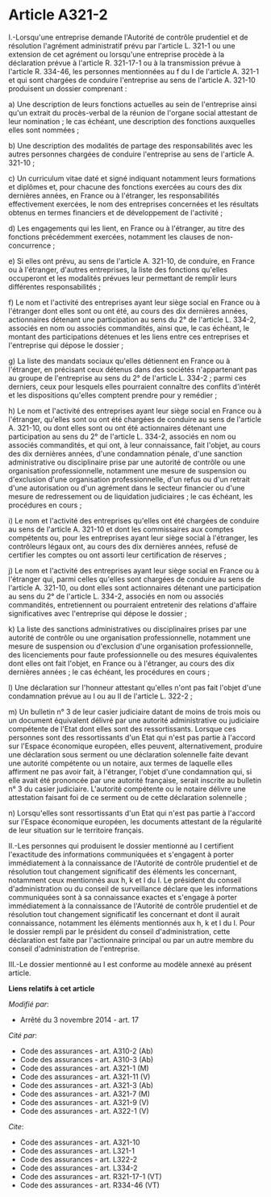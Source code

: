 # Article A321-2

I.-Lorsqu'une entreprise demande l'Autorité de contrôle prudentiel et de résolution l'agrément administratif prévu par
l'article L. 321-1 ou une extension de cet agrément ou lorsqu'une entreprise procède à la déclaration prévue à l'article R.
321-17-1 ou à la transmission prévue à l'article R. 334-46, les personnes mentionnées au f du I de l'article A. 321-1 et qui
sont chargées de conduire l'entreprise au sens de l'article A. 321-10 produisent un dossier comprenant : 

a) Une description de leurs fonctions actuelles au sein de l'entreprise ainsi qu'un extrait du procès-verbal de la réunion de
l'organe social attestant de leur nomination ; le cas échéant, une description des fonctions auxquelles elles sont nommées ; 

b) Une description des modalités de partage des responsabilités avec les autres personnes chargées de conduire l'entreprise
au sens de l'article A. 321-10 ; 

c) Un curriculum vitae daté et signé indiquant notamment leurs formations et diplômes et, pour chacune des fonctions exercées
au cours des dix dernières années, en France ou à l'étranger, les responsabilités effectivement exercées, le nom des
entreprises concernées et les résultats obtenus en termes financiers et de développement de l'activité ; 

d) Les engagements qui les lient, en France ou à l'étranger, au titre des fonctions précédemment exercées, notamment les
clauses de non-concurrence ; 

e) Si elles ont prévu, au sens de l'article A. 321-10, de conduire, en France ou à l'étranger, d'autres entreprises, la liste
des fonctions qu'elles occuperont et les modalités prévues leur permettant de remplir leurs différentes responsabilités ; 

f) Le nom et l'activité des entreprises ayant leur siège social en France ou à l'étranger dont elles sont ou ont été, au
cours des dix dernières années, actionnaires détenant une participation au sens du 2° de l'article L. 334-2, associés en nom
ou associés commandités, ainsi que, le cas échéant, le montant des participations détenues et les liens entre ces entreprises
et l'entreprise qui dépose le dossier ; 

g) La liste des mandats sociaux qu'elles détiennent en France ou à l'étranger, en précisant ceux détenus dans des sociétés
n'appartenant pas au groupe de l'entreprise au sens du 2° de l'article L. 334-2 ; parmi ces derniers, ceux pour lesquels
elles pourraient connaître des conflits d'intérêt et les dispositions qu'elles comptent prendre pour y remédier ; 

h) Le nom et l'activité des entreprises ayant leur siège social en France ou à l'étranger, qu'elles sont ou ont été chargées
de conduire au sens de l'article A. 321-10, ou dont elles sont ou ont été actionnaires détenant une participation au sens du
2° de l'article L. 334-2, associés en nom ou associés commandités, et qui ont, à leur connaissance, fait l'objet, au cours
des dix dernières années, d'une condamnation pénale, d'une sanction administrative ou disciplinaire prise par une autorité de
contrôle ou une organisation professionnelle, notamment une mesure de suspension ou d'exclusion d'une organisation
professionnelle, d'un refus ou d'un retrait d'une autorisation ou d'un agrément dans le secteur financier ou d'une mesure de
redressement ou de liquidation judiciaires ; le cas échéant, les procédures en cours ; 

i) Le nom et l'activité des entreprises qu'elles ont été chargées de conduire au sens de l'article A. 321-10 et dont les
commissaires aux comptes compétents ou, pour les entreprises ayant leur siège social à l'étranger, les contrôleurs légaux
ont, au cours des dix dernières années, refusé de certifier les comptes ou ont assorti leur certification de réserves ; 

j) Le nom et l'activité des entreprises ayant leur siège social en France ou à l'étranger qui, parmi celles qu'elles sont
chargées de conduire au sens de l'article A. 321-10, ou dont elles sont actionnaires détenant une participation au sens du 2°
de l'article L. 334-2, associés en nom ou associés commandités, entretiennent ou pourraient entretenir des relations
d'affaire significatives avec l'entreprise qui dépose le dossier ; 

k) La liste des sanctions administratives ou disciplinaires prises par une autorité de contrôle ou une organisation
professionnelle, notamment une mesure de suspension ou d'exclusion d'une organisation professionnelle, des licenciements pour
faute professionnelle ou des mesures équivalentes dont elles ont fait l'objet, en France ou à l'étranger, au cours des dix
dernières années ; le cas échéant, les procédures en cours ; 

l) Une déclaration sur l'honneur attestant qu'elles n'ont pas fait l'objet d'une condamnation prévue au I ou au II de
l'article L. 322-2 ; 

m) Un bulletin n° 3 de leur casier judiciaire datant de moins de trois mois ou un document équivalent délivré par une
autorité administrative ou judiciaire compétente de l'Etat dont elles sont des ressortissants. Lorsque ces personnes sont des
ressortissants d'un Etat qui n'est pas partie à l'accord sur l'Espace économique européen, elles peuvent, alternativement,
produire une déclaration sous serment ou une déclaration solennelle faite devant une autorité compétente ou un notaire, aux
termes de laquelle elles affirment ne pas avoir fait, à l'étranger, l'objet d'une condamnation qui, si elle avait été
prononcée par une autorité française, serait inscrite au bulletin n° 3 du casier judiciaire. L'autorité compétente ou le
notaire délivre une attestation faisant foi de ce serment ou de cette déclaration solennelle ; 

n) Lorsqu'elles sont ressortissants d'un Etat qui n'est pas partie à l'accord sur l'Espace économique européen, les documents
attestant de la régularité de leur situation sur le territoire français. 

II.-Les personnes qui produisent le dossier mentionné au I certifient l'exactitude des informations communiquées et
s'engagent à porter immédiatement à la connaissance de l'Autorité de contrôle prudentiel et de résolution tout changement
significatif des éléments les concernant, notamment ceux mentionnés aux h, k et l du I. Le président du conseil
d'administration ou du conseil de surveillance déclare que les informations communiquées sont à sa connaissance exactes et
s'engage à porter immédiatement à la connaissance de l'Autorité de contrôle prudentiel et de résolution tout changement
significatif les concernant et dont il aurait connaissance, notamment les éléments mentionnés aux h, k et l du I. Pour le
dossier rempli par le président du conseil d'administration, cette déclaration est faite par l'actionnaire principal ou par
un autre membre du conseil d'administration de l'entreprise. 

III.-Le dossier mentionné au I est conforme au modèle annexé au présent article.

**Liens relatifs à cet article**

_Modifié par_:

  - Arrêté du 3 novembre 2014 - art. 17

_Cité par_:

  - Code des assurances - art. A310-2 (Ab)
  - Code des assurances - art. A310-3 (Ab)
  - Code des assurances - art. A321-1 (M)
  - Code des assurances - art. A321-11 (V)
  - Code des assurances - art. A321-3 (Ab)
  - Code des assurances - art. A321-7 (M)
  - Code des assurances - art. A321-9 (V)
  - Code des assurances - art. A322-1 (V)

_Cite_:

  - Code des assurances - art. A321-10
  - Code des assurances - art. L321-1
  - Code des assurances - art. L322-2
  - Code des assurances - art. L334-2
  - Code des assurances - art. R321-17-1 (VT)
  - Code des assurances - art. R334-46 (VT)
